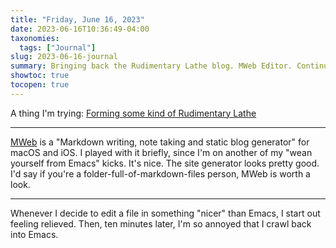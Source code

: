 ```yaml
---
title: "Friday, June 16, 2023"
date: 2023-06-16T10:36:49-04:00
taxonomies:
  tags: ["Journal"]
slug: 2023-06-16-journal
summary: Bringing back the Rudimentary Lathe blog. MWeb Editor. Continued Emacs waffling.
showtoc: true
tocopen: true
---
```


A thing I'm trying: [Forming some kind of Rudimentary Lathe](https://rudimentarylathe.org/2023/forming-some-sort-of-rudimentary-lathe/)

---

[MWeb](https://www.mweb.im/index.html) is a "Markdown writing, note taking and static blog generator" for macOS and iOS. I played with it briefly, since I'm on another of my "wean yourself from Emacs" kicks. It's nice. The site generator looks pretty good. I'd say if you're a folder-full-of-markdown-files person, MWeb is worth a look.

---

Whenever I decide to edit a file in something "nicer" than Emacs, I start out feeling relieved. Then, ten minutes later, I'm so annoyed that I crawl back into Emacs.